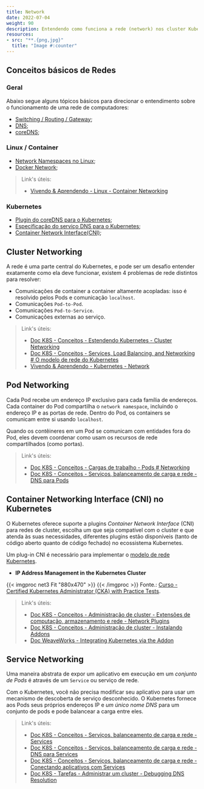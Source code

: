 ```yaml
---
title: Network
date: 2022-07-04
weight: 90
description: Entendendo como funciona a rede (network) nos cluster Kubernetes.
resources:
- src: "**.{png,jpg}"
  title: "Image #:counter"
---
```


## Conceitos básicos de Redes

### Geral

Abaixo segue alguns tópicos básicos para direcionar o entendimento sobre o funcionamento de uma rede de computadores:

- [Switching / Routing / Gateway](https://github.com/kodekloudhub/certified-kubernetes-administrator-course/blob/master/docs/09-Networking/02-Pre-requisite-Switching-Routing-Gateways.md);
- [DNS](https://github.com/kodekloudhub/certified-kubernetes-administrator-course/blob/master/docs/09-Networking/03-Pre-requisite-DNS.md);
- [coreDNS](https://github.com/coredns/coredns);

### Linux / Container

- [Network Namespaces no Linux](https://github.com/kodekloudhub/certified-kubernetes-administrator-course/blob/master/docs/09-Networking/05-Pre-requisite-Network-Namespace.md);
- [Docker Network](https://github.com/kodekloudhub/certified-kubernetes-administrator-course/blob/master/docs/09-Networking/06-Pre-requisite-Docker-Networking.md);

> Link's úteis:
>
> - [Vivendo & Aprendendo - Linux - Container Networking](/blog/linux/container-networking/)

### Kubernetes

- [Plugin do coreDNS para o Kubernetes](https://coredns.io/plugins/kubernetes/);
- [Especificação do serviço DNS para o Kubernetes](https://github.com/kubernetes/dns/blob/master/docs/specification.md);
- [Container Network Interface(CNI)](https://github.com/kodekloudhub/certified-kubernetes-administrator-course/blob/master/docs/09-Networking/07-Pre-requisite-CNI.md);

## Cluster Networking

A rede é uma parte central do Kubernetes, e pode ser um desafio entender exatamente como ela deve funcionar, existem 4 problemas de rede distintos para resolver:

- Comunicações de container a container altamente acopladas: isso é resolvido pelos Pods e comunicação `localhost`.
- Comunicações `Pod-to-Pod`.
- Comunicações `Pod-to-Service`.
- Comunicações externas ao serviço.

> Link's úteis:
>
> - [Doc K8S - Conceitos - Estendendo Kubernetes - Cluster Networking](https://kubernetes.io/docs/concepts/cluster-administration/networking/)
> - [Doc K8S - Conceitos - Services, Load Balancing, and Networking # O modelo de rede do Kubernetes](https://kubernetes.io/docs/concepts/services-networking/#the-kubernetes-network-model)
> - [Vivendo & Aprendendo - Kubernetes - Network](/blog/kubernetes/network/)

## Pod Networking

Cada Pod recebe um endereço IP exclusivo para cada família de endereços. Cada container do Pod compartilha o `network namespace`, incluindo o endereço IP e as portas de rede. Dentro do Pod, os containers se comunicam entre si usando `localhost`.

Quando os contêineres em um Pod se comunicam com entidades fora do Pod, eles devem coordenar como usam os recursos de rede compartilhados (como portas).

> Link's úteis:
>
> - [Doc K8S - Conceitos - Cargas de trabalho - Pods # Networking](https://kubernetes.io/docs/concepts/workloads/pods/#pod-networking)
> - [Doc K8S - Conceitos - Serviços, balanceamento de carga e rede - DNS para Pods](https://kubernetes.io/docs/concepts/services-networking/dns-pod-service/#pods)

## Container Networking Interface (CNI) no Kubernetes

O Kubernetes oferece suporte a plugins *Container Network Interface* (CNI) para redes de cluster, escolha um que seja compatível com o cluster e que atenda às suas necessidades, diferentes plugins estão disponíveis (tanto de código aberto quanto de código fechado) no ecossistema Kubernetes.

Um plug-in CNI é necessário para implementar o [modelo de rede Kubernetes](https://kubernetes.io/docs/concepts/services-networking/#the-kubernetes-network-model).

- **IP Address Management in the Kubernetes Cluster**

{{< imgproc net3 Fit "880x470" >}} {{< /imgproc >}}
Fonte.: [Curso - Certified Kubernetes Administrator (CKA) with Practice Tests](https://github.com/kodekloudhub/certified-kubernetes-administrator-course/blob/master/docs/09-Networking/15-ipam-weave.md).

> Link's úteis:
>
> - [Doc K8S - Conceitos - Administração de cluster - Extensões de computação, armazenamento e rede - Network Plugins](https://kubernetes.io/docs/concepts/extend-kubernetes/compute-storage-net/network-plugins/)
> - [Doc K8S - Conceitos - Administração de cluster - Instalando Addons](https://kubernetes.io/docs/concepts/cluster-administration/addons/)
> - [Doc WeaveWorks - Integrating Kubernetes via the Addon](https://www.weave.works/docs/net/latest/kubernetes/kube-addon/)

## Service Networking

Uma maneira abstrata de expor um aplicativo em execução em um *conjunto de Pods* é através de um `Service` ou serviço de rede.

Com o Kubernetes, você não precisa modificar seu aplicativo para usar um mecanismo de descoberta de serviço desconhecido. O Kubernetes fornece aos Pods seus próprios endereços IP e *um único nome DNS* para um conjunto de pods e pode balancear a carga entre eles.

> Link's úteis:
>
> - [Doc K8S - Conceitos - Serviços, balanceamento de carga e rede - Services](https://kubernetes.io/docs/concepts/services-networking/service/)
> - [Doc K8S - Conceitos - Serviços, balanceamento de carga e rede - DNS para Services](https://kubernetes.io/docs/concepts/services-networking/dns-pod-service/#services)
> - [Doc K8S - Conceitos - Serviços, balanceamento de carga e rede - Conectando aplicativos com Services](https://kubernetes.io/docs/concepts/services-networking/connect-applications-service/)
> - [Doc K8S - Tarefas - Administrar um cluster - Debugging DNS Resolution](https://kubernetes.io/docs/tasks/administer-cluster/dns-debugging-resolution/)
